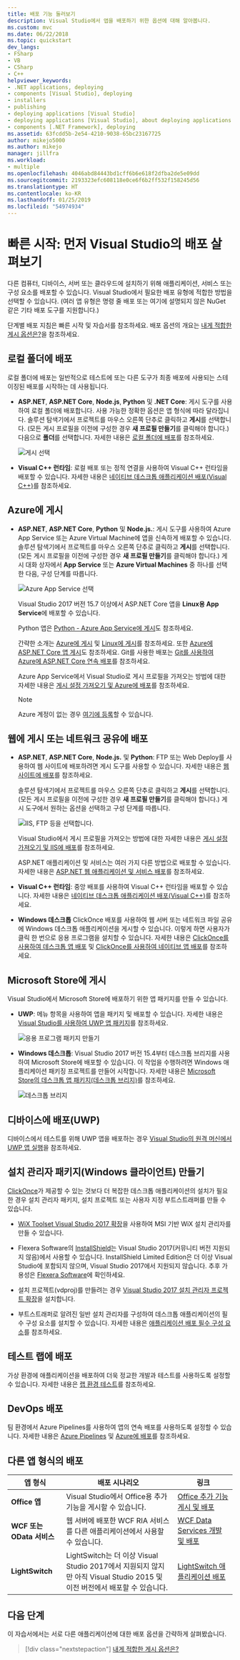 ```yaml
---
title: 배포 기능 둘러보기
description: Visual Studio에서 앱을 배포하기 위한 옵션에 대해 알아봅니다.
ms.custom: mvc
ms.date: 06/22/2018
ms.topic: quickstart
dev_langs:
- FSharp
- VB
- CSharp
- C++
helpviewer_keywords:
- .NET applications, deploying
- components [Visual Studio], deploying
- installers
- publishing
- deploying applications [Visual Studio]
- deploying applications [Visual Studio], about deploying applications
- components [.NET Framework], deploying
ms.assetid: 63fcdd5b-2e54-4210-9038-65bc23167725
author: mikejo5000
ms.author: mikejo
manager: jillfra
ms.workload:
- multiple
ms.openlocfilehash: 4046abd84443bd1cff6b6e618f2dfba2de5e09dd
ms.sourcegitcommit: 2193323efc608118e0ce6f6b2ff532f158245d56
ms.translationtype: HT
ms.contentlocale: ko-KR
ms.lasthandoff: 01/25/2019
ms.locfileid: "54974934"
---
```

# <a name="quickstart-first-look-at-deployment-in-visual-studio"></a>빠른 시작: 먼저 Visual Studio의 배포 살펴보기

다른 컴퓨터, 디바이스, 서버 또는 클라우드에 설치하기 위해 애플리케이션, 서비스 또는 구성 요소를 배포할 수 있습니다. Visual Studio에서 필요한 배포 유형에 적합한 방법을 선택할 수 있습니다. (여러 앱 유형은 명령 줄 배포 또는 여기에 설명되지 않은 NuGet 같은 기타 배포 도구를 지원합니다.)

단계별 배포 지침은 빠른 시작 및 자습서를 참조하세요. 배포 옵션의 개요는 [내게 적합한 게시 옵션은?](deploying-applications-services-and-components-resources.md#what-publishing-options-are-right-for-me)을 참조하세요.

## <a name="deploy-to-local-folder"></a>로컬 폴더에 배포

로컬 폴더에 배포는 일반적으로 테스트에 또는 다른 도구가 최종 배포에 사용되는 스테이징된 배포를 시작하는 데 사용됩니다.

- **ASP.NET**, **ASP.NET Core**, **Node.js**, **Python** 및 **.NET Core**: 게시 도구를 사용하여 로컬 폴더에 배포합니다. 사용 가능한 정확한 옵션은 앱 형식에 따라 달라집니다. 솔루션 탐색기에서 프로젝트를 마우스 오른쪽 단추로 클릭하고 **게시**를 선택합니다. (모든 게시 프로필을 이전에 구성한 경우 **새 프로필 만들기**를 클릭해야 합니다.) 다음으로 **폴더**를 선택합니다. 자세한 내용은 [로컬 폴더에 배포](quickstart-deploy-to-local-folder.md)를 참조하세요.

    ![게시 선택](../deployment/media/quickstart-publish.png)

- **Visual C++ 런타임**: 로컬 배포 또는 정적 연결을 사용하여 Visual C++ 런타임을 배포할 수 있습니다. 자세한 내용은 [네이티브 데스크톱 애플리케이션 배포(Visual C++)](/cpp/ide/deploying-native-desktop-applications-visual-cpp)를 참조하세요.

## <a name="publish-to-azure"></a>Azure에 게시

- **ASP.NET**, **ASP.NET Core**, **Python** 및 **Node.js.**: 게시 도구를 사용하여 Azure App Service 또는 Azure Virtual Machine에 앱을 신속하게 배포할 수 있습니다. 솔루션 탐색기에서 프로젝트를 마우스 오른쪽 단추로 클릭하고 **게시**를 선택합니다. (모든 게시 프로필을 이전에 구성한 경우 **새 프로필 만들기**를 클릭해야 합니다.) 게시 대화 상자에서 **App Service** 또는 **Azure Virtual Machines** 중 하나를 선택한 다음, 구성 단계를 따릅니다.

    ![Azure App Service 선택](../deployment/media/quickstart-publish-azure.png "Azure App Service 선택")

    Visual Studio 2017 버전 15.7 이상에서 ASP.NET Core 앱을 **Linux용 App Service**에 배포할 수 있습니다.

    Python 앱은 [Python - Azure App Service에 게시](../python/publishing-python-web-applications-to-azure-from-visual-studio.md?toc=/visualstudio/deployment/toc.json&bc=/visualstudio/deployment/_breadcrumb/toc.json)도 참조하세요.

    간략한 소개는 [Azure에 게시](quickstart-deploy-to-azure.md) 및 [Linux에 게시](quickstart-deploy-to-linux.md)를 참조하세요. 또한 [Azure에 ASP.NET Core 앱 게시](/aspnet/core/tutorials/publish-to-azure-webapp-using-vs)도 참조하세요. Git를 사용한 배포는 [Git를 사용하여 Azure에 ASP.NET Core 연속 배포](/aspnet/core/publishing/azure-continuous-deployment)를 참조하세요.

    Azure App Service에서 Visual Studio로 게시 프로필을 가져오는 방법에 대한 자세한 내용은 [게시 설정 가져오기 및 Azure에 배포](../deployment/tutorial-import-publish-settings-azure.md)를 참조하세요.

    > [!NOTE]
    > Azure 계정이 없는 경우 [여기에 등록](https://azure.microsoft.com/free/?ref=microsoft.com&utm_source=microsoft.com&utm_medium=doc&utm_campaign=visualstudio)할 수 있습니다.

## <a name="publish-to-web-or-deploy-to-network-share"></a>웹에 게시 또는 네트워크 공유에 배포

- **ASP.NET**, **ASP.NET Core**, **Node.js.** 및 **Python**: FTP 또는 Web Deploy를 사용하여 웹 사이트에 배포하려면 게시 도구를 사용할 수 있습니다. 자세한 내용은 [웹 사이트에 배포](quickstart-deploy-to-a-web-site.md)를 참조하세요.

    솔루션 탐색기에서 프로젝트를 마우스 오른쪽 단추로 클릭하고 **게시**를 선택합니다. (모든 게시 프로필을 이전에 구성한 경우 **새 프로필 만들기**를 클릭해야 합니다.) 게시 도구에서 원하는 옵션을 선택하고 구성 단계를 따릅니다.

    ![IIS, FTP 등을 선택합니다.](../deployment/media/quickstart-publish-iis-ftp.png)

    Visual Studio에서 게시 프로필을 가져오는 방법에 대한 자세한 내용은 [게시 설정 가져오기 및 IIS에 배포](../deployment/tutorial-import-publish-settings-iis.md)를 참조하세요.

    ASP.NET 애플리케이션 및 서비스는 여러 가지 다른 방법으로 배포할 수 있습니다. 자세한 내용은 [ASP.NET 웹 애플리케이션 및 서비스 배포](http://www.asp.net/aspnet/overview/deployment)를 참조하세요.

- **Visual C++ 런타임**: 중앙 배포를 사용하여 Visual C++ 런타임을 배포할 수 있습니다. 자세한 내용은 [네이티브 데스크톱 애플리케이션 배포(Visual C++)](/cpp/ide/deploying-native-desktop-applications-visual-cpp)를 참조하세요.

- **Windows 데스크톱** ClickOnce 배포를 사용하여 웹 서버 또는 네트워크 파일 공유에 Windows 데스크톱 애플리케이션을 게시할 수 있습니다. 이렇게 하면 사용자가 클릭 한 번으로 응용 프로그램을 설치할 수 있습니다. 자세한 내용은 [ClickOnce를 사용하여 데스크톱 앱 배포](how-to-publish-a-clickonce-application-using-the-publish-wizard.md) 및 [ClickOnce를 사용하여 네이티브 앱 배포](/cpp/ide/clickonce-deployment-for-visual-cpp-applications)를 참조하세요.

## <a name="publish-to-microsoft-store"></a>Microsoft Store에 게시

Visual Studio에서 Microsoft Store에 배포하기 위한 앱 패키지를 만들 수 있습니다.

- **UWP**: 메뉴 항목을 사용하여 앱을 패키지 및 배포할 수 있습니다. 자세한 내용은 [Visual Studio를 사용하여 UWP 앱 패키지](/windows/uwp/packaging/packaging-uwp-apps)를 참조하세요.

    ![응용 프로그램 패키지 만들기](../deployment/media/feature-tour-create-app-package.jpg)

- **Windows 데스크톱**: Visual Studio 2017 버전 15.4부터 데스크톱 브리지를 사용하여 Microsoft Store에 배포할 수 있습니다. 이 작업을 수행하려면 Windows 애플리케이션 패키징 프로젝트를 만들어 시작합니다. 자세한 내용은 [Microsoft Store의 데스크톱 앱 패키지(데스크톱 브리지)](/windows/uwp/porting/desktop-to-uwp-packaging-dot-net)를 참조하세요.

    ![데스크톱 브리지](../deployment/media/feature-tour-desktop-bridge.png)

## <a name="deploy-to-a-device-uwp"></a>디바이스에 배포(UWP)

디바이스에서 테스트를 위해 UWP 앱을 배포하는 경우 [Visual Studio의 원격 머신에서 UWP 앱 실행](../debugger/run-windows-store-apps-on-a-remote-machine.md)을 참조하세요.

## <a name="create-an-installer-package-windows-client"></a>설치 관리자 패키지(Windows 클라이언트) 만들기

[ClickOnce](how-to-publish-a-clickonce-application-using-the-publish-wizard.md)가 제공할 수 있는 것보다 더 복잡한 데스크톱 애플리케이션의 설치가 필요한 경우 설치 관리자 패키지, 설치 프로젝트 또는 사용자 지정 부트스트래퍼를 만들 수 있습니다.

- [WiX Toolset Visual Studio 2017 확장](https://marketplace.visualstudio.com/items?itemName=RobMensching.WixToolsetVisualStudio2017Extension)을 사용하여 MSI 기반 WiX 설치 관리자를 만들 수 있습니다.

- Flexera Software의 [InstallShield](https://www.flexerasoftware.com/producer/products/software-installation/installshield-software-installer/tab/requirements)는 Visual Studio 2017(커뮤니티 버전 지원되지 않음)에서 사용할 수 있습니다. InstallShield Limited Edition은 더 이상 Visual Studio에 포함되지 않으며, Visual Studio 2017에서 지원되지 않습니다. 추후 가용성은 [Flexera Software](http://learn.flexerasoftware.com/content/IS-EVAL-InstallShield-Limited-Edition-Visual-Studio)에 확인하세요.

- 설치 프로젝트(vdproj)를 만들려는 경우 [Visual Studio 2017 설치 관리자 프로젝트 확장](https://marketplace.visualstudio.com/items?itemName=VisualStudioProductTeam.MicrosoftVisualStudio2017InstallerProjects#overview)을 설치합니다.

- 부트스트래퍼로 알려진 일반 설치 관리자를 구성하여 데스크톱 애플리케이션의 필수 구성 요소를 설치할 수 있습니다. 자세한 내용은 [애플리케이션 배포 필수 구성 요소](../deployment/application-deployment-prerequisites.md)를 참조하세요.

## <a name="deploy-to-test-lab"></a>테스트 랩에 배포

가상 환경에 애플리케이션을 배포하여 더욱 정교한 개발과 테스트를 사용하도록 설정할 수 있습니다. 자세한 내용은 [랩 환경 테스트](../test/lab-management/using-a-lab-environment-for-your-application-lifecycle.md)를 참조하세요.

## <a name="devops-deployment"></a>DevOps 배포

팀 환경에서 Azure Pipelines를 사용하여 앱의 연속 배포를 사용하도록 설정할 수 있습니다. 자세한 내용은 [Azure Pipelines](/azure/devops/pipelines/index?view=vsts) 및 [Azure에 배포](/azure/devops/deploy-azure/index?view=vsts)를 참조하세요.

## <a name="deployment-for-other-app-types"></a>다른 앱 형식의 배포

| 앱 형식 | 배포 시나리오 | 링크 |
| --- | --- | --- |
| **Office 앱** | Visual Studio에서 Office용 추가 기능을 게시할 수 있습니다. | [Office 추가 기능 게시 및 배포](https://dev.office.com/docs/add-ins/publish/publish) |
| **WCF 또는 OData 서비스** | 웹 서버에 배포한 WCF RIA 서비스를 다른 애플리케이션에서 사용할 수 있습니다. | [WCF Data Services 개발 및 배포](/dotnet/framework/data/wcf/developing-and-deploying-wcf-data-services) |
| **LightSwitch** | LightSwitch는 더 이상 Visual Studio 2017에서 지원되지 않지만 아직 Visual Studio 2015 및 이전 버전에서 배포할 수 있습니다. | [LightSwitch 애플리케이션 배포](https://msdn.microsoft.com/Library/4818d933-295c-4ecc-9148-7ad9ca28dcdb) |

## <a name="next-steps"></a>다음 단계

이 자습서에서는 서로 다른 애플리케이션에 대한 배포 옵션을 간략하게 살펴봤습니다.

> [!div class="nextstepaction"]
> [내게 적합한 게시 옵션은?](deploying-applications-services-and-components-resources.md#what-publishing-options-are-right-for-me)
